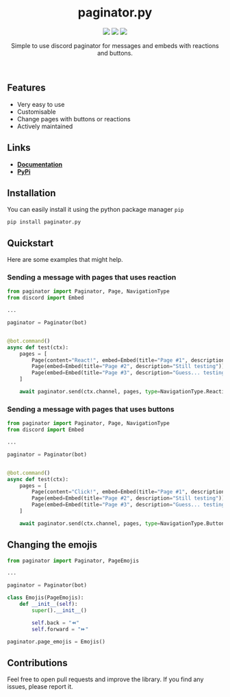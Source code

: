 <div>
  <h1 align='center'>
    paginator.py
  </h1>
</div>
<div>
  <p align='center'>
    <img src=https://img.shields.io/pypi/dm/paginator.py?color=success&label=PyPi%20Downloads&style=flat-square>
    <img src=https://shields.io/github/issues-raw/FlamptX/discord-paginator?color=success&label=Active%20Issues&style=flat-square>
    <img src=https://img.shields.io/badge/Latest_Version-0.8.2-informational>
  </p>
  <p align='center'>
    Simple to use discord paginator for messages and embeds with reactions and buttons.
  </p>
</div>
<br>

## Features
- Very easy to use
- Customisable
- Change pages with buttons or reactions
- Actively maintained
## Links
- **[Documentation](https://flampt.gitbook.io/paginator)**
- **[PyPi](https://pypi.org/project/paginator.py)**
## Installation
You can easily install it using the python package manager `pip`

```
pip install paginator.py
```
## Quickstart
Here are some examples that might help.
### Sending a message with pages that uses reaction

```python
from paginator import Paginator, Page, NavigationType
from discord import Embed

...

paginator = Paginator(bot)


@bot.command()
async def test(ctx):
    pages = [
        Page(content="React!", embed=Embed(title="Page #1", description="Testing")),
        Page(embed=Embed(title="Page #2", description="Still testing")),
        Page(embed=Embed(title="Page #3", description="Guess... testing"))
    ]

    await paginator.send(ctx.channel, pages, type=NavigationType.Reactions)
```
### Sending a message with pages that uses buttons

```python
from paginator import Paginator, Page, NavigationType
from discord import Embed

...

paginator = Paginator(bot)


@bot.command()
async def test(ctx):
    pages = [
        Page(content="Click!", embed=Embed(title="Page #1", description="Testing")),
        Page(embed=Embed(title="Page #2", description="Still testing")),
        Page(embed=Embed(title="Page #3", description="Guess... testing"))
    ]

    await paginator.send(ctx.channel, pages, type=NavigationType.Buttons)
```
## Changing the emojis

```python
from paginator import Paginator, PageEmojis

...

paginator = Paginator(bot)

class Emojis(PageEmojis):
    def __init__(self):
        super().__init__()

        self.back = "⏪"
        self.forward = "⏩"

paginator.page_emojis = Emojis()
```
## Contributions
Feel free to open pull requests and improve the library. If you find any issues, please report it.